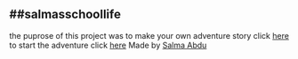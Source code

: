 ##salmasschoollife
--------------
the puprose of this project was to make your own adventure story
click [here](home.md) to start the adventure
click [here](https://docs.google.com/drawings/d/1Pq-s9DXlsImocV0ZDqEpglhTfhz_FYIMUU_0CYbRbgY/edit) 
Made by [Salma Abdu](https://github.com/salmaa2535)